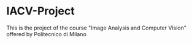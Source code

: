 # IACV-Project
This is the project of the course "Image Analysis and Computer Vision" offered by Politecnico di Milano
